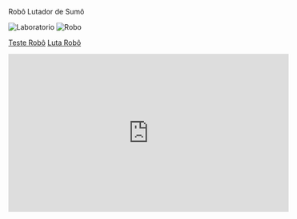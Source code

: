 Robô Lutador de Sumô

![Laboratorio](laboratorio.jpeg)
![Robo](roboProducao.jpeg)


[Teste Robô](https://youtube.com/embed/ZS01bn7evwM)
[Luta Robô](https://youtube.com/shorts/Egl-9k-F8CE)

<iframe width="560" height="315" src="https://www.youtube.com/embed/Egl-9k-F8CE" frameborder="0" allowfullscreen></iframe>
